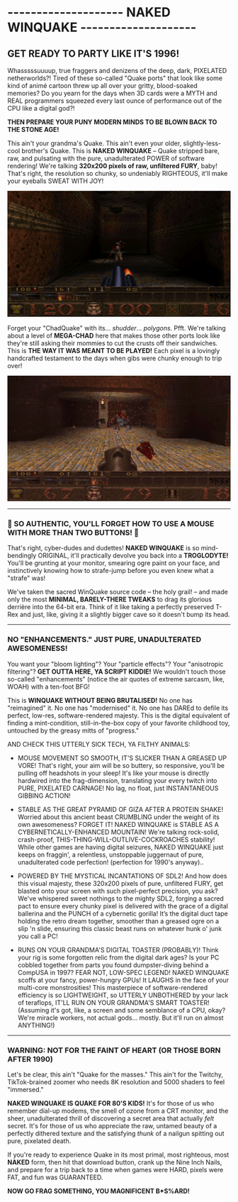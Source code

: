 # -------------------- NAKED WINQUAKE --------------------

## GET READY TO PARTY LIKE IT'S 1996!

Whasssssuuuup, true fraggers and denizens of the deep, dark, PIXELATED netherworlds?! Tired of these so-called "Quake ports" that look like some kind of animé cartoon threw up all over your gritty, blood-soaked memories? Do you yearn for the days when 3D cards were a MYTH and REAL programmers squeezed every last ounce of performance out of the CPU like a digital god?!

**THEN PREPARE YOUR PUNY MODERN MINDS TO BE BLOWN BACK TO THE STONE AGE!**

This ain't your grandma's Quake. This ain't even your older, slightly-less-cool brother's Quake. This is **NAKED WINQUAKE** – Quake stripped bare, raw, and pulsating with the pure, unadulterated POWER of software rendering! We're talking **320x200 pixels of raw, unfiltered FURY**, baby! That's right, the resolution so chunky, so undeniably RIGHTEOUS, it'll make your eyeballs SWEAT WITH JOY!

![Behold! The chunky glory of NakedWinQuake!](screenshots/quake00.png)

Forget your "ChadQuake" with its... *shudder*... *polygons*. Pfft. We're talking about a level of **MEGA-CHAD** here that makes those other ports look like they're still asking their mommies to cut the crusts off their sandwiches. This is **THE WAY IT WAS MEANT TO BE PLAYED!** Each pixel is a lovingly handcrafted testament to the days when gibs were chunky enough to trip over!

![Talk about CHUNKY GIBS!!](screenshots/quake02.png)

---

### 🤯 SO AUTHENTIC, YOU'LL FORGET HOW TO USE A MOUSE WITH MORE THAN TWO BUTTONS! 🤯

That's right, cyber-dudes and dudettes! **NAKED WINQUAKE** is so mind-bendingly ORIGINAL, it'll practically devolve you back into a **TROGLODYTE!** You'll be grunting at your monitor, smearing ogre paint on your face, and instinctively knowing how to strafe-jump before you even knew what a "strafe" was!

We've taken the sacred WinQuake source code – the holy grail! – and made only the most **MINIMAL, BARELY-THERE TWEAKS** to drag its glorious derrière into the 64-bit era. Think of it like taking a perfectly preserved T-Rex and just, like, giving it a slightly bigger cave so it doesn't bump its head.

---

### NO "ENHANCEMENTS." JUST PURE, UNADULTERATED AWESOMENESS!

You want your "bloom lighting"? Your "particle effects"? Your "anisotropic filtering"? **GET OUTTA HERE, YA SCRIPT KIDDIE!** We wouldn't touch those so-called "enhancements" (notice the air quotes of extreme sarcasm, like, WOAH) with a ten-foot BFG!

This is **WINQUAKE WITHOUT BEING BRUTALISED!** No one has "reimagined" it. No one has "modernised" it. No one has DAREd to defile its perfect, low-res, software-rendered majesty. This is the digital equivalent of finding a mint-condition, still-in-the-box copy of your favorite childhood toy, untouched by the greasy mitts of "progress."

AND CHECK THIS UTTERLY SICK TECH, YA FILTHY ANIMALS:

* MOUSE MOVEMENT SO SMOOTH, IT'S SLICKER THAN A GREASED UP VORE! That's right, your aim will be so buttery, so responsive, you'll be pulling off headshots in your sleep! It's like your mouse is directly hardwired into the frag-dimension, translating your every twitch into PURE, PIXELATED CARNAGE! No lag, no float, just INSTANTANEOUS GIBBING ACTION!

* STABLE AS THE GREAT PYRAMID OF GIZA AFTER A PROTEIN SHAKE! Worried about this ancient beast CRUMBLING under the weight of its own awesomeness? FORGET IT! NAKED WINQUAKE is STABLE AS A CYBERNETICALLY-ENHANCED MOUNTAIN! We're talking rock-solid, crash-proof, THIS-THING-WILL-OUTLIVE-COCKROACHES stability! While other games are having digital seizures, NAKED WINQUAKE just keeps on fraggin', a relentless, unstoppable juggernaut of pure, unadulterated code perfection! (perfection for 1990's anyway)..

* POWERED BY THE MYSTICAL INCANTATIONS OF SDL2! And how does this visual majesty, these 320x200 pixels of pure, unfiltered FURY, get blasted onto your screen with such pixel-perfect precision, you ask? We've whispered sweet nothings to the mighty SDL2, forging a sacred pact to ensure every chunky pixel is delivered with the grace of a digital ballerina and the PUNCH of a cybernetic gorilla! It’s the digital duct tape holding the retro dream together, smoother than a greased ogre on a slip 'n slide, ensuring this classic beast runs on whatever hunk o' junk you call a PC!

* RUNS ON YOUR GRANDMA'S DIGITAL TOASTER (PROBABLY)! Think your rig is some forgotten relic from the digital dark ages? Is your PC cobbled together from parts you found dumpster-diving behind a CompUSA in 1997? FEAR NOT, LOW-SPEC LEGEND! NAKED WINQUAKE scoffs at your fancy, power-hungry GPUs! It LAUGHS in the face of your multi-core monstrosities! This masterpiece of software-rendered efficiency is so LIGHTWEIGHT, so UTTERLY UNBOTHERED by your lack of teraflops, IT'LL RUN ON YOUR GRANDMA'S SMART TOASTER! (Assuming it's got, like, a screen and some semblance of a CPU, okay? We're miracle workers, not actual gods... mostly. But it'll run on almost ANYTHING!)

---

### WARNING: NOT FOR THE FAINT OF HEART (OR THOSE BORN AFTER 1990)

Let's be clear, this ain't "Quake for the masses." This ain't for the Twitchy, TikTok-brained zoomer who needs 8K resolution and 5000 shaders to feel "immersed."

**NAKED WINQUAKE IS QUAKE FOR 80'S KIDS!** It's for those of us who remember dial-up modems, the smell of ozone from a CRT monitor, and the sheer, unadulterated thrill of discovering a secret area that actually *felt* secret. It's for those of us who appreciate the raw, untamed beauty of a perfectly dithered texture and the satisfying *thunk* of a nailgun spitting out pure, pixelated death.

If you're ready to experience Quake in its most primal, most righteous, most **NAKED** form, then hit that download button, crank up the Nine Inch Nails, and prepare for a trip back to a time when games were HARD, pixels were FAT, and fun was GUARANTEED.

**NOW GO FRAG SOMETHING, YOU MAGNIFICENT B*S%ARD!**
